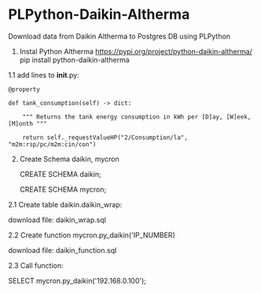# PLPython-Daikin-Altherma
Download data from Daikin Altherma to Postgres DB using PLPython

1. Instal Python Altherma
https://pypi.org/project/python-daikin-altherma/
pip install python-daikin-altherma

1.1 add lines to __init__.py:

    @property
    
    def tank_consumption(self) -> dict:
    
        """ Returns the tank energy consumption in kWh per [D]ay, [W]eek, [M]onth """
        
        return self._requestValueHP("2/Consumption/la", "m2m:rsp/pc/m2m:cin/con")
        
2. Create Schema daikin, mycron

    CREATE SCHEMA daikin;
    
    CREATE SCHEMA mycron;

2.1 Create table daikin.daikin_wrap:

  download file: daikin_wrap.sql

2.2 Create function mycron.py_daikin('IP_NUMBER)

  download file: daikin_function.sql
  
2.3 Call function:

  SELECT mycron.py_daikin('192.168.0.100');

